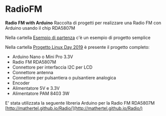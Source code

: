 # RadioFM
**Radio FM with Arduino**
Raccolta di progetti per realizzare una Radio FM con Arduino usando il chip RDA5807M

Nella cartella [Esempio di partenza](/Esempio_di_RadioFM) c'è un esempio di progetto semplice

Nella cartella [Progetto Linux Day 2019](/RDA5807M_keypad_02) è presente il progetto completo:
- Arduino Nano o Mini Pro 3.3V
- Radio FM RDA5807M
- Connettore per interfaccia I2C per LCD
- Connettore antenna
- Connettore per pulsantiera o pulsantiere analogica
- Encoder
- Alimentatore 5V e 3.3V
- Alimentatore PAM 8403 3W


E' stata utilizzata la seguente libreria Arduino per la Radio FM RDA5807M 
[http://mathertel.github.io/Radio/](http://mathertel.github.io/Radio/)


